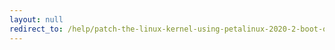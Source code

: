```yaml
---
layout: null
redirect_to: /help/patch-the-linux-kernel-using-petalinux-2020-2-boot-on-qemu-and-debug-with-gdb/
---
```

